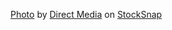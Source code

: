 <a href="https://stocksnap.io/photo/business-people-H6PSN9BPGZ">Photo</a> by <a href="https://stocksnap.io/author/directmedia">Direct Media</a> on <a href="https://stocksnap.io">StockSnap</a>